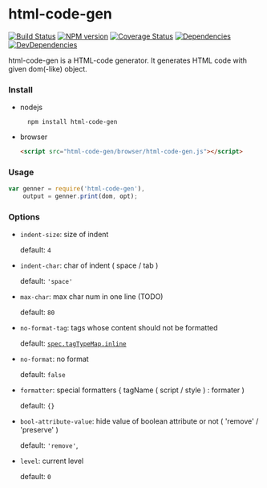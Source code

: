 html-code-gen
========

[![Build Status](https://travis-ci.org/nighca/html-code-gen.svg)](http://travis-ci.org/nighca/html-code-gen)
[![NPM version](https://badge.fury.io/js/html-code-gen.svg)](http://badge.fury.io/js/html-code-gen)
[![Coverage Status](https://coveralls.io/repos/nighca/html-code-gen/badge.svg?branch=master)](https://coveralls.io/r/nighca/html-code-gen?branch=master)
[![Dependencies](http://img.shields.io/david/nighca/html-code-gen.svg?style=flat-square)](https://david-dm.org/nighca/html-code-gen)
[![DevDependencies](http://img.shields.io/david/dev/nighca/html-code-gen.svg?style=flat-square)](https://david-dm.org/nighca/html-code-gen)

html-code-gen is a HTML-code generator. It generates HTML code with given dom(-like) object.

### Install

* nodejs

		npm install html-code-gen

* browser

	```html
	<script src="html-code-gen/browser/html-code-gen.js"></script>
	```

### Usage

```javascript
var genner = require('html-code-gen'),
	output = genner.print(dom, opt);
```

### Options

* `indent-size`: size of indent

	default: `4`

* `indent-char`: char of indent ( space / tab )

	default: `'space'`

* `max-char`: max char num in one line (TODO)

	default: `80`

* `no-format-tag`: tags whose content should not be formatted

	default: [`spec.tagTypeMap.inline`](./lib/spec.js#L25)

* `no-format`: no format

	default: `false`

* `formatter`: special formatters { tagName ( script / style ) : formater )

	default: `{}`

* `bool-attribute-value`: hide value of boolean attribute or not ( 'remove' / 'preserve' )

	default: `'remove'`,

* `level`: current level

	default: `0`
